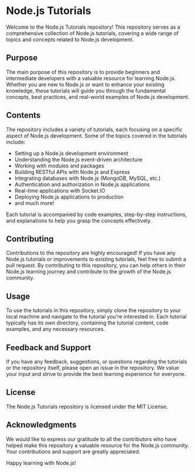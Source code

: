 # Node.js Tutorials

Welcome to the Node.js Tutorials repository! This repository serves as a comprehensive collection of Node.js tutorials, covering a wide range of topics and concepts related to Node.js development.

## Purpose

The main purpose of this repository is to provide beginners and intermediate developers with a valuable resource for learning Node.js. Whether you are new to Node.js or want to enhance your existing knowledge, these tutorials will guide you through the fundamental concepts, best practices, and real-world examples of Node.js development.

## Contents

The repository includes a variety of tutorials, each focusing on a specific aspect of Node.js development. Some of the topics covered in the tutorials include:

- Setting up a Node.js development environment
- Understanding the Node.js event-driven architecture
- Working with modules and packages
- Building RESTful APIs with Node.js and Express
- Integrating databases with Node.js (MongoDB, MySQL, etc.)
- Authentication and authorization in Node.js applications
- Real-time applications with Socket.IO
- Deploying Node.js applications to production
- and much more!

Each tutorial is accompanied by code examples, step-by-step instructions, and explanations to help you grasp the concepts effectively.

## Contributing

Contributions to the repository are highly encouraged! If you have any Node.js tutorials or improvements to existing tutorials, feel free to submit a pull request. By contributing to this repository, you can help others in their Node.js learning journey and contribute to the growth of the Node.js community.

## Usage

To use the tutorials in this repository, simply clone the repository to your local machine and navigate to the tutorial you're interested in. Each tutorial typically has its own directory, containing the tutorial content, code examples, and any necessary resources.

## Feedback and Support

If you have any feedback, suggestions, or questions regarding the tutorials or the repository itself, please open an issue in the repository. We value your input and strive to provide the best learning experience for everyone.

## License

The Node.js Tutorials repository is licensed under the MIT License. 

## Acknowledgments

We would like to express our gratitude to all the contributors who have helped make this repository a valuable resource for the Node.js community. Your contributions and support are greatly appreciated.

Happy learning with Node.js!